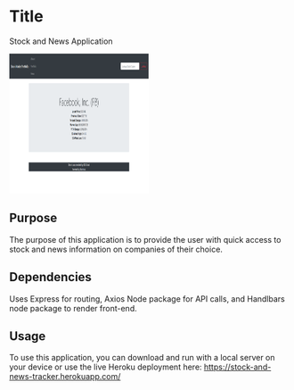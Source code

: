 # Title
<p>Stock and News Application</p>
<a href="https://stock-and-news-tracker.herokuapp.com/"><img src="public\images\Capture30.png" height="250px" width="250px"></img></a>

## Purpose
The purpose of this application is to provide the user with quick access to stock and news information on companies of their choice.

## Dependencies
Uses Express for routing, Axios Node package for API calls, and Handlbars node package to render front-end.

## Usage
To use this application, you can download and run with a local server on your device or use the live Heroku deployment here: https://stock-and-news-tracker.herokuapp.com/